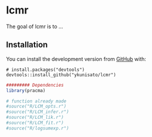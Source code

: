 
<!-- README.md is generated from README.Rmd. Please edit that file -->

# lcmr

<!-- badges: start -->

<!-- badges: end -->

The goal of lcmr is to …

## Installation

You can install the development version from
[GitHub](https://github.com/) with:

    # install.packages("devtools")
    devtools::install_github("ykunisato/lcmr")

``` r
######### Dependencies
library(pracma)

# function already made
#source("R/LCM_opts.r")
#source("R/LCM_infer.r")
#source("R/LCM_lik.r")
#source("R/LCM_fit.r")
#source("R/logsumexp.r")
```
